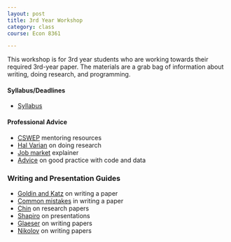 ```yaml
---
layout: post
title: 3rd Year Workshop
category: class
course: Econ 8361

---
```


This workshop is for 3rd year students who are working towards their required 3rd-year paper. The materials are a grab bag of information about writing, doing research, and programming.

#### Syllabus/Deadlines
- [Syllabus](https://www.dropbox.com/s/cgbyuql7j089myh/workshop.pdf?dl=0)

#### Professional Advice
- [CSWEP](http://www.aeaweb.org/committees/CSWEP/mentoring/reading.php) mentoring resources
- [Hal Varian](https://dl.dropboxusercontent.com/u/6823742/varian.pdf) on doing research
- [Job market](https://dl.dropboxusercontent.com/u/6823742/jobmarketguide.pdf) explainer
- [Advice](https://www.dropbox.com/s/zd5b39xeg6aqivg/Guide_CodeData.pdf?dl=0) on good practice with code and data

### Writing and Presentation Guides
- [Goldin and Katz](https://dl.dropboxusercontent.com/u/6823742/goldinkatz.pdf) on writing a paper
- [Common mistakes](https://dl.dropboxusercontent.com/u/6823742/mistakes.pdf) in writing a paper
- [Chin](https://www.dropbox.com/s/ih0m6lncmk7ondq/Guide_Chin.pdf?dl=0) on research papers
- [Shapiro](https://www.dropbox.com/s/03y69uosid469j9/Guide_Shapiro.pdf?dl=0) on presentations
- [Glaeser](https://www.dropbox.com/s/rttfez6zh8fo22i/Guide_Glaeser.pdf?dl=0) on writing papers
- [Nikolov](https://www.dropbox.com/s/63ys0moeq98p3qr/Guide_Nikolov.pdf?dl=0) on writing papers


